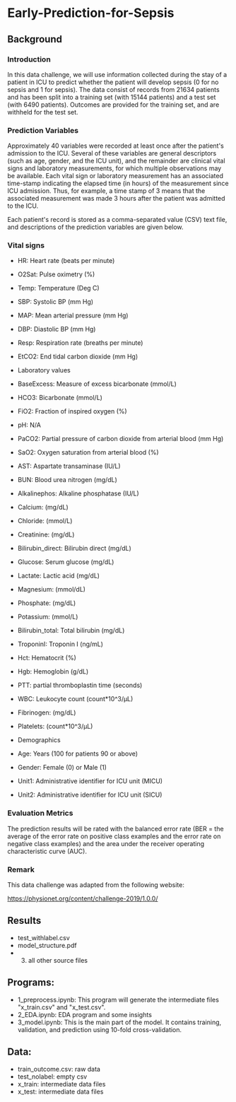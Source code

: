 # Early-Prediction-for-Sepsis
## Background
### Introduction
In this data challenge, we will use information collected during the stay of a patient in ICU to predict whether the patient will develop sepsis (0 for no sepsis and 1 for sepsis).  The data consist of records from 21634 patients and has been split into a training set (with 15144 patients) and a test set (with 6490 patients).  Outcomes are provided for the training set, and are withheld for the test set.

### Prediction Variables

Approximately 40 variables were recorded at least once after the patient's admission to the ICU.  Several of these variables are general descriptors (such as age, gender, and the ICU unit), and the remainder are clinical vital signs and laboratory measurements, for which multiple observations may be available.  Each vital sign or laboratory measurement has an associated time-stamp indicating the elapsed time (in hours) of the measurement since ICU admission.  Thus, for example, a time stamp of 3 means that the associated measurement was made 3 hours after the patient was admitted to the ICU.

Each patient's record is stored as a comma-separated value (CSV) text file, and descriptions of the prediction variables are given below.

### Vital signs

- HR: Heart rate (beats per minute)
- O2Sat: Pulse oximetry (%)
- Temp: Temperature (Deg C)
- SBP: Systolic BP (mm Hg)
- MAP: Mean arterial pressure (mm Hg)
- DBP: Diastolic BP (mm Hg)
- Resp: Respiration rate (breaths per minute)
- EtCO2: End tidal carbon dioxide (mm Hg)
- Laboratory values

- BaseExcess: Measure of excess bicarbonate (mmol/L)
- HCO3: Bicarbonate (mmol/L)
- FiO2: Fraction of inspired oxygen (%)
- pH: N/A
- PaCO2: Partial pressure of carbon dioxide from arterial blood (mm Hg)
- SaO2: Oxygen saturation from arterial blood (%)
- AST: Aspartate transaminase (IU/L)
- BUN: Blood urea nitrogen (mg/dL)
- Alkalinephos: Alkaline phosphatase (IU/L)
- Calcium: (mg/dL)
- Chloride: (mmol/L)
- Creatinine: (mg/dL)
- Bilirubin_direct: Bilirubin direct (mg/dL)
- Glucose: Serum glucose (mg/dL)
- Lactate: Lactic acid (mg/dL)
- Magnesium: (mmol/dL)
- Phosphate: (mg/dL)
- Potassium: (mmol/L)
- Bilirubin_total: Total bilirubin (mg/dL)
- TroponinI: Troponin I (ng/mL)
- Hct: Hematocrit (%)
- Hgb: Hemoglobin (g/dL)
- PTT: partial thromboplastin time (seconds)
- WBC: Leukocyte count (count*10^3/µL)
- Fibrinogen: (mg/dL)
- Platelets: (count*10^3/µL)
- Demographics

- Age: Years (100 for patients 90 or above)
- Gender: Female (0) or Male (1)
- Unit1: Administrative identifier for ICU unit (MICU)
- Unit2: Administrative identifier for ICU unit (SICU)

### Evaluation Metrics

The prediction results will be rated with the balanced error rate (BER = the average of the error rate on positive class examples and the error rate on negative class examples) and the area under the receiver operating characteristic curve (AUC).

### Remark

This data challenge was adapted from the following website:

https://physionet.org/content/challenge-2019/1.0.0/

## Results
- test_withlabel.csv
- model_structure.pdf
- 3. all other source files

## Programs:
- 1_preprocess.ipynb: This program will generate the intermediate files
    "x_train.csv" and "x_test.csv".
- 2_EDA.ipynb: EDA program and some insights
- 3_model.ipynb: This is the main part of the model. It contains training,
    validation, and prediction using 10-fold cross-validation.

## Data:
- train_outcome.csv: raw data
- test_nolabel: empty csv
- x_train: intermediate data files
- x_test: intermediate data files
